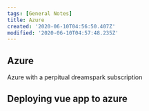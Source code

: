 ```yaml
---
tags: [General Notes]
title: Azure
created: '2020-06-10T04:56:50.407Z'
modified: '2020-06-10T04:57:48.235Z'
---
```


## Azure
Azure with a perpitual dreamspark subscription

## Deploying vue app to azure
